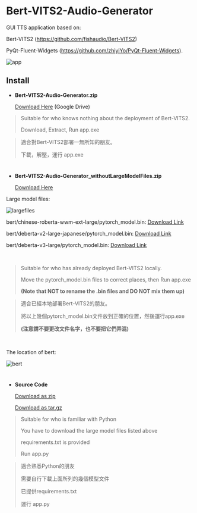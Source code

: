 # Bert-VITS2-Audio-Generator
GUI TTS application based on:

Bert-VITS2 (https://github.com/fishaudio/Bert-VITS2)

PyQt-Fluent-Widgets (https://github.com/zhiyiYo/PyQt-Fluent-Widgets).

![app](https://github.com/FeRain-FR/Bert-VITS2-Audio-Generator/assets/151917667/4c33f7ae-17d7-4d41-94d0-317aefde67a6)

## Install
- **Bert-VITS2-Audio-Generator.zip**

  [Download Here](https://drive.google.com/file/d/1Xk2m4nVYMdHGU2ZSQDQT2kmefFMdUEex/view?usp=drive_link) (Google Drive)

> Suitable for who knows nothing about the deployment of Bert-VITS2.
> 
> Download, Extract, Run app.exe

> 適合對Bert-VITS2部署一無所知的朋友。
>
> 下載，解壓，運行 app.exe
#

- **Bert-VITS2-Audio-Generator_withoutLargeModelFiles.zip**

  [Download Here](https://github.com/FeRain-FR/Bert-VITS2-Audio-Generator/releases/download/v1.0/Bert-VITS2-Audio-Generator_withoutLargeModelFiles.zip)

Large model files:

![largefiles](https://github.com/FeRain-FR/Bert-VITS2-Audio-Generator/assets/151917667/0e24c2e2-416c-420b-ad47-4fe354c4c288)

bert/chinese-roberta-wwm-ext-large/pytorch_model.bin: [Download Link](https://huggingface.co/hfl/chinese-roberta-wwm-ext-large/resolve/main/pytorch_model.bin?download=true)

bert/deberta-v2-large-japanese/pytorch_model.bin: [Download Link](https://huggingface.co/ku-nlp/deberta-v2-large-japanese/resolve/main/pytorch_model.bin?download=true)

bert/deberta-v3-large/pytorch_model.bin: [Download Link](https://huggingface.co/microsoft/deberta-v3-large/resolve/main/pytorch_model.bin?download=true)

</br>

> Suitable for who has already deployed Bert-VITS2 locally.
>
> Move the pytorch_model.bin files to correct places, then Run app.exe
> 
> **(Note that NOT to rename the .bin files and DO NOT mix them up)**

> 適合已經本地部署Bert-VITS2的朋友。
>
> 將以上幾個pytorch_model.bin文件放到正確的位置，然後運行app.exe
> 
> **(注意請不要更改文件名字，也不要把它們弄混)**

</br>

The location of bert:

![bert](https://github.com/FeRain-FR/Bert-VITS2-Audio-Generator/assets/151917667/4d3061b8-8cf7-4696-887a-93675c3a17f3)
#
- **Source Code**

  [Download as zip](https://github.com/FeRain-FR/Bert-VITS2-Audio-Generator/archive/refs/tags/v1.0.zip)
  
  [Download as tar.gz](https://github.com/FeRain-FR/Bert-VITS2-Audio-Generator/archive/refs/tags/v1.0.tar.gz)

>Suitable for who is familiar with Python
>
>You have to download the large model files listed above
>
>requirements.txt is provided
>
>Run app.py

>適合熟悉Python的朋友
>
>需要自行下載上面所列的幾個模型文件
>
>已提供requirements.txt
>
>運行 app.py
#


